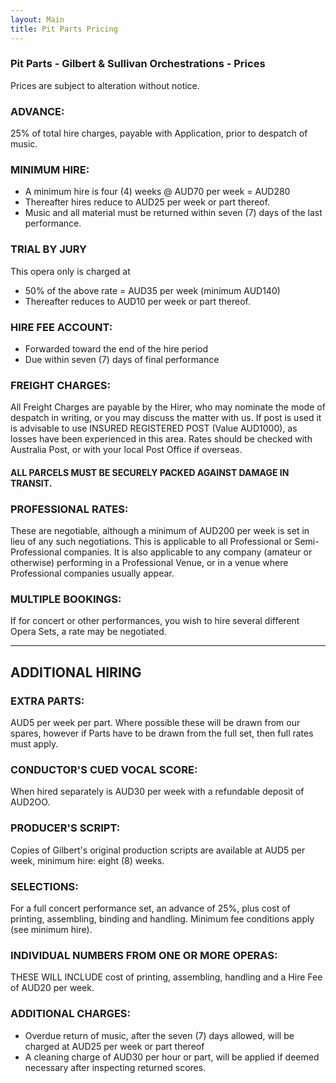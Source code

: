 ```yaml
---
layout: Main
title: Pit Parts Pricing
---
```


### Pit Parts - Gilbert & Sullivan Orchestrations - Prices

Prices are subject to alteration without notice.
  
### ADVANCE: 
25% of total hire charges, payable with Application, prior to despatch of music.
  


### MINIMUM HIRE:
* A minimum hire is four (4) weeks @ AUD70 per week = AUD280
* Thereafter hires reduce to AUD25 per week or part thereof.
* Music and all material must be returned within seven (7) days of the last performance.

### TRIAL BY JURY
This opera only is charged at 
* 50% of the above rate = AUD35 per week (minimum AUD140)
* Thereafter reduces to AUD10 per week or part thereof.  

### HIRE FEE ACCOUNT:
* Forwarded toward the end of the hire period
* Due within seven (7) days of final performance

### FREIGHT CHARGES:
All Freight Charges are payable by the Hirer, who may nominate the mode of despatch in writing, or you may discuss the matter with us. If post is used it is advisable to use INSURED REGISTERED POST (Value AUD1000), as losses have been experienced in this area. Rates should be
checked with Australia Post, or with your local Post Office if overseas.

#### ALL PARCELS MUST BE SECURELY PACKED AGAINST DAMAGE IN TRANSIT.

### PROFESSIONAL RATES:
These are negotiable, although a minimum of AUD200 per week is set in lieu of any such negotiations. This is applicable to all Professional or Semi-Professional companies. 
It is also applicable to any company (amateur or otherwise) performing in a Professional Venue, or in a venue where
Professional companies usually appear.

### MULTIPLE BOOKINGS:
If for concert or other performances, you wish to hire several different Opera Sets, a rate may be negotiated.  
  

- - - - - - -
  
  

## ADDITIONAL HIRING

### EXTRA PARTS:
AUD5 per week per part. Where possible these will be drawn from our spares, however if Parts have to be drawn from the full set, then full rates must apply.

### CONDUCTOR'S CUED VOCAL SCORE:
When hired separately is AUD30 per week with a refundable deposit of AUD2OO.

### PRODUCER'S SCRIPT:
Copies of Gilbert's original production scripts are available at AUD5 per week, minimum hire: eight (8) weeks.

### SELECTIONS:
For a full concert performance set, an advance of 25%, plus cost of printing, assembling, binding and handling. Minimum fee conditions apply (see minimum hire).

### INDIVIDUAL NUMBERS FROM ONE OR MORE OPERAS:
THESE WILL INCLUDE cost of printing, assembling, handling and a Hire Fee of AUD20 per week.

### ADDITIONAL CHARGES:
* Overdue return of music, after the seven (7) days allowed, will be charged at AUD25 per week or part thereof
* A cleaning charge of AUD30 per hour or part, will be applied if deemed necessary after inspecting returned scores.